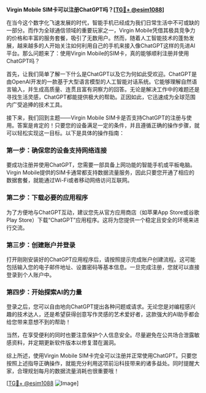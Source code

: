 **Virgin Mobile SIM卡可以注册ChatGPT吗？[[TG💪+ @esim1088](https://t.me/s/esim1088)]**

在当今这个数字化飞速发展的时代，智能手机已经成为我们日常生活中不可或缺的一部分。而作为全球通信领域的重要玩家之一，Virgin Mobile凭借其极具竞争力的价格和丰富的服务套餐，吸引了无数用户。然而，随着人工智能技术的蓬勃发展，越来越多的人开始关注如何利用自己的手机来接入像ChatGPT这样的先进AI平台。那么问题来了：使用Virgin Mobile的SIM卡，真的能够顺利注册并使用ChatGPT吗？

首先，让我们简单了解一下什么是ChatGPT以及它为何如此受欢迎。ChatGPT是由OpenAI开发的一款基于大型语言模型的人工智能对话系统。它能够理解自然语言输入，并生成高质量、连贯且富有洞察力的回答。无论是解决工作中的难题还是寻找生活灵感，ChatGPT都能提供极大的帮助。正因如此，它迅速成为全球范围内广受追捧的技术工具。

接下来，我们回到主题——Virgin Mobile SIM卡是否支持ChatGPT的注册与使用。答案是肯定的！只要您的设备满足一定的条件，并且遵循正确的操作步骤，就可以轻松实现这一目标。以下是具体的操作指南：

### 第一步：确保您的设备支持网络连接
要成功注册并使用ChatGPT，您需要一部具备上网功能的智能手机或平板电脑。Virgin Mobile提供的SIM卡通常都支持数据流量服务，因此只要您开通了相应的数据套餐，就能通过Wi-Fi或者移动网络访问互联网。

### 第二步：下载必要的应用程序
为了方便地与ChatGPT互动，建议您先从官方应用商店（如苹果App Store或谷歌Play Store）下载“ChatGPT”应用程序。这将为您提供一个稳定且安全的环境来进行交流。

### 第三步：创建账户并登录
打开刚刚安装好的ChatGPT应用程序后，请按照提示完成账户创建流程。这可能包括输入您的电子邮件地址、设置密码等基本信息。一旦完成注册，您就可以直接登录到个人账户中。

### 第四步：开始探索AI的力量
登录之后，您可以自由地向ChatGPT提出各种问题或请求。无论您是对编程感兴趣的技术达人，还是希望获得创意写作灵感的艺术爱好者，这款强大的AI助手都会给您带来意想不到的帮助！

当然，在享受便利的同时也要注意保护个人信息安全。尽量避免在公共场合泄露敏感资料，并定期更新软件版本以修复潜在漏洞。

综上所述，使用Virgin Mobile SIM卡完全可以注册并正常使用ChatGPT。只要您按照上述指导正确操作，就能充分利用这项前沿科技带来的诸多益处。同时提醒大家，合理规划每月的数据流量消耗也很重要哦！

[[TG💪+ @esim1088](https://t.me/s/esim1088) ![Image](https://i.postimg.cc/4NQfJmqS/Snipaste-2025-05-13-00-14-12.png)]